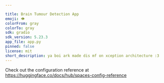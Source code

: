 ```yaml
---

title: Brain Tumour Detection App
emoji: 👁
colorFrom: gray
colorTo: gray
sdk: gradio
sdk_version: 5.23.3
app_file: app.py
pinned: false
license: mit
short_description: ya boi ark made dis mf on xception architecture :3
---
```


Check out the configuration reference at https://huggingface.co/docs/hub/spaces-config-reference

